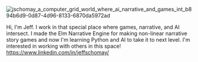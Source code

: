 ![jschomay_a_computer_grid_world_where_ai_narrative_and_games_int_b894b6d9-0d87-4d96-8133-6870da5972ad](https://user-images.githubusercontent.com/1825491/221363490-ec6e8250-d14c-48b7-a309-e25b0be70e27.png)

Hi, I'm Jeff.  I work in that special place where games, narrative, and AI intersect.  I made the Elm Narrative Engine for making non-linear narrative story games and now I'm learning Python and AI to take it to next level. I'm interested in working with others in this space! https://www.linkedin.com/in/jeffschomay/

<!--
**jschomay/jschomay** is a ✨ _special_ ✨ repository because its `README.md` (this file) appears on your GitHub profile.

Here are some ideas to get you started:

- 🔭 I’m currently working on ...
- 🌱 I’m currently learning ...
- 👯 I’m looking to collaborate on ...
- 🤔 I’m looking for help with ...
- 💬 Ask me about ...
- 📫 How to reach me: ...
- 😄 Pronouns: ...
- ⚡ Fun fact: ...
-->

